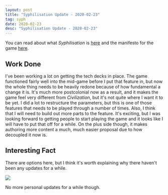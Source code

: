 ```yaml
---
layout: post
title: "Syphilisation Update - 2020-02-23"
tag: syph
date: 2020-02-23
desc: "Syphilisation Update - 2020-02-23"
---
```



You can read about what *Syphilisation* is [here](/blog/syph/announce) and the manifesto for the game [here](/blog/syph/newManifesto).

## Work Done

I've been working a lot on getting the tech decks in place. The game functioned fairly well into the mid-game before I put that feature in, but now the whole thing needs to be heavily redone because of how fundamental a change it is. It's much more postcolonial now as a result, and it makes the game feel very different from *Civilization*, but it's not quite where I want it to be yet. I did a lot to restructure the parameters, but this is one of those features that needs to be played through a number of times. Also, I think that I will need to build out more parts to the feature. It's exciting, but I was looking forward to getting people to start playing the game and it looks like I will have to put that off for a while. On the plus side though, it makes authoring more content a much, much easier proposal due to how decoupled it now is.

## Interesting Fact

There are options here, but I think it's worth explaining why there haven't been any updates for a while.

<img src="/blogImages/marriage.jpeg" />

No more personal updates for a while though.

